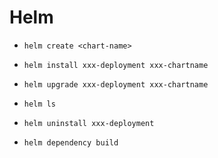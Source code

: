 # Helm

- `helm create <chart-name>`

- `helm install xxx-deployment xxx-chartname`

- `helm upgrade xxx-deployment xxx-chartname`

- `helm ls`

- `helm uninstall xxx-deployment`

- `helm dependency build`









